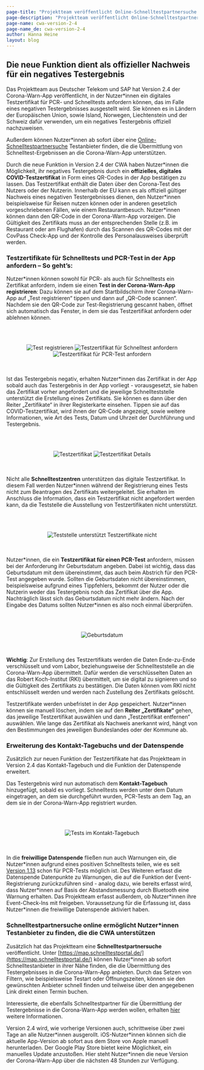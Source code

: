 ```yaml
---
page-title: "Projektteam veröffentlicht Online-Schnelltestpartnersuche und Corona-Warn-App Version 2.4 mit digitalem Testzertifikat "
page-description: "Projektteam veröffentlicht Online-Schnelltestpartnersuche und Corona-Warn-App Version 2.4 mit digitalem Testzertifikat"
page-name: cwa-version-2-4
page-name_de: cwa-version-2-4
author: Hanna Heine
layout: blog
---
```


## Die neue Funktion dient als offizieller Nachweis für ein negatives Testergebnis

Das Projektteam aus Deutscher Telekom und SAP hat Version 2.4 der Corona-Warn-App veröffentlicht, in der Nutzer\*innen ein digitales Testzertifikat für PCR- und Schnelltests anfordern können, das im Falle eines negativen Testergebnisses ausgestellt wird. Sie können es in Ländern der Europäischen Union, sowie Island, Norwegen, Liechtenstein und der Schweiz  dafür verwenden, um ein negatives Testergebnis offiziell nachzuweisen. 

Außerdem können Nutzer\*innen ab sofort über eine [Online-Schnelltestpartnersuche](https://map.schnelltestportal.de/) Testanbieter finden, die die Übermittlung von Schnelltest-Ergebnissen an die Corona-Warn-App unterstützen.

<!-- overview -->

Durch die neue Funktion in Version 2.4 der CWA haben Nutzer\*innen die Möglichkeit, ihr negatives Testergebnis durch ein **offizielles, digitales COVID-Testzertifikat** in Form eines QR-Codes in der App bestätigen zu lassen. Das Testzertifikat enthält die Daten über den Corona-Test des Nutzers oder der Nutzerin. Innerhalb der EU kann es als offiziell gültiger Nachweis eines negativen Testergebnisses dienen, den Nutzer\*innen beispielsweise für Reisen nutzen können oder in anderen gesetzlich vorgeschriebenen Fällen, wie einem Restaurantbesuch. Nutzer\*innen können dann den QR-Code in der Corona-Warn-App vorzeigen. Die Gültigkeit des Zertifikats muss an der entsprechenden Stelle (z.B. im Restaurant oder am Flughafen) durch das Scannen des QR-Codes mit der CovPass Check-App und der Kontrolle des Personalausweises überprüft werden.   

### Testzertifikate für Schnelltests und PCR-Test in der App anfordern – So geht’s: 

Nutzer\*innen können sowohl für PCR- als auch für Schnelltests ein Zertifikat anfordern, indem sie einen **Test in der Corona-Warn-App registrieren**: Dazu können sie auf dem Startbildschirm ihrer Corona-Warn-App auf „Test registrieren“ tippen und dann auf „QR-Code scannen“. Nachdem sie den QR-Code zur Test-Registrierung gescannt haben, öffnet sich automatisch das Fenster, in dem sie das Testzertifikat anfordern oder ablehnen können. 

<br></br>
<center> <img src="./test-registrieren.png" title="Test registrieren" style="align: center">  <img src="./zertifikat-anfordern-schnelltest.png" title="Testzertifikat für Schnelltest anfordern" style="align: center">  <img src="./testergebnis-anfordern-pcr.png" title="Testzertifikat für PCR-Test anfordern" style="align: center"></center>
<br></br>

Ist das Testergebnis negativ, erhalten Nutzer\*innen das Zertifikat in der App sobald auch das Testergebnis in der App vorliegt - vorausgesetzt,  sie haben das Zertifikat vorher angefordert und die jeweilige Schnellteststelle unterstützt die Erstellung eines Zertifikats. Sie können es dann über den Reiter „Zertifikate“ in ihrer Registerkarte einsehen. Tippen sie auf das COVID-Testzertifikat, wird ihnen der QR-Code angezeigt, sowie weitere Informationen, wie Art des Tests, Datum und Uhrzeit der Durchführung und Testergebnis. 

<br></br>
<center> <img src="./zertifikat_green.png" title="Testzertifikat" style="align: center">  <img src="./zertifikat-qr-code.png" title="Testzertifikat Details" style="align: center"></center>
<br></br>

Nicht alle **Schnelltestzentren** unterstützen das digitale Testzertifikat. In diesem Fall werden Nutzer\*innen während der Registrierung eines Tests nicht zum Beantragen des Zertifikats weitergeleitet. Sie erhalten im Anschluss die Information, dass ein Testzertifikat nicht angefordert werden kann, da die Teststelle die Ausstellung von Testzertifikaten nicht unterstützt. 

<br></br>
<center> <img src="./teststelle-nicht-unterstützt.png" title="Teststelle unterstützt Testzertifikate nicht" style="align: center"></center>
<br></br>

Nutzer\*innen, die ein **Testzertifikat für einen PCR-Test** anfordern, müssen bei der Anforderung ihr Geburtsdatum angeben. Dabei ist wichtig, dass das Geburtsdatum mit dem übereinstimmt, das auch beim Abstrich für den PCR-Test angegeben wurde. Sollten die Geburtsdaten nicht übereinstimmen, beispielsweise aufgrund eines Tippfehlers, bekommt der Nutzer oder die Nutzerin weder das Testergebnis noch das Zertifikat über die App. Nachträglich lässt sich das Geburtsdatum nicht mehr ändern. Nach der Eingabe des Datums sollten Nutzer*innen es also noch einmal überprüfen.

<br></br>
<center> <img src="./testzertifikat_geburtstag.png" title="Geburtsdatum" style="align: center"></center>
<br></br>

**Wichtig**: Zur Erstellung des Testzertifikats werden die Daten Ende-zu-Ende verschlüsselt und vom Labor, beziehungsweise der Schnellteststelle an die Corona-Warn-App übermittelt. Dafür werden die verschlüsselten Daten an das Robert Koch-Institut (RKI) übermittelt, um sie digital zu signieren und so die Gültigkeit des Zertifikats zu bestätigen. Die Daten können vom RKI nicht entschlüsselt werden und werden nach Zustellung des Zertifikats gelöscht.

Testzertifikate werden unbefristet in der App gespeichert. Nutzer\*innen können sie manuell löschen, indem sie auf den **Reiter „Zertifikate“** gehen, das jeweilige Testzertifikat auswählen und dann „Testzertifikat entfernen“ auswählen. Wie lange das Zertifikat als Nachweis anerkannt wird, hängt von den Bestimmungen des jeweiligen Bundeslandes oder der Kommune ab.  
  

### Erweiterung des Kontakt-Tagebuchs und der Datenspende

Zusätzlich zur neuen Funktion der Testzertifikate hat das Projektteam in Version 2.4 das Kontakt-Tagebuch und die Funktion der Datenspende erweitert. 

Das Testergebnis wird nun automatisch dem **Kontakt-Tagebuch** hinzugefügt, sobald es vorliegt. Schnelltests werden unter dem Datum eingetragen, an dem sie durchgeführt wurden, PCR-Tests an dem Tag, an dem sie in der Corona-Warn-App registriert wurden.


<br></br>
<center> <img src="./tests-kontakt-tagebuch.png" title="Tests im Kontakt-Tagebuch" style="align: center"></center>
<br></br>

In die **freiwillige Datenspende** fließen nun auch Warnungen ein, die Nutzer\*innen aufgrund eines positiven Schnelltests teilen, wie es seit [Version 1.13](https://www.coronawarn.app/de/blog/2021-03-04-corona-warn-app-version-1-13/) schon für PCR-Tests möglich ist. Des Weiteren erfasst die Datenspende Datenpunkte zu Warnungen, die auf die Funktion der Event-Registrierung zurückzuführen sind - analog dazu, wie bereits erfasst wird, dass Nutzer\*innen auf Basis der Abstandsmessung durch Bluetooth eine Warnung erhalten. Das Projektteam erfasst außerdem, ob Nutzer\*innen ihre Event-Check-Ins mit freigeben. Voraussetzung für die Erfassung ist, dass Nutzer\*innen die freiwillige Datenspende aktiviert haben.

### Schnelltestpartnersuche online ermöglicht Nutzer*innen Testanbieter zu finden, die die CWA unterstützen

Zusätzlich hat das Projektteam eine **Schnelltestpartnersuche** veröffentlicht. Unter [https://map.schnelltestportal.de/](https://map.schnelltestportal.de/) können Nutzer\*innen ab sofort Schnelltestanbieter in ihrer Nähe finden, die die Übermittlung des Testergebnisses in die Corona-Warn-App anbieten. Durch das Setzen von Filtern, wie beispielsweise Testart oder Öffnungszeiten, können sie den gewünschten Anbieter schnell finden und teilweise über den angegebenen Link direkt einen Termin buchen. 

Interessierte, die ebenfalls Schnelltestpartner für die Übermittlung der Testergebnisse in die Corona-Warn-App werden wollen, erhalten [hier](https://github.com/corona-warn-app/cwa-quicktest-onboarding/wiki) weitere Informationen. 



Version 2.4 wird, wie vorherige Versionen auch, schrittweise über zwei Tage an alle Nutzer\*innen ausgerollt. iOS-Nutzer\*innen können sich die aktuelle App-Version ab sofort aus dem Store von Apple manuell herunterladen. Der Google Play Store bietet keine Möglichkeit, ein manuelles Update anzustoßen. Hier steht Nutzer\*innen die neue Version der Corona-Warn-App über die nächsten 48 Stunden zur Verfügung.
